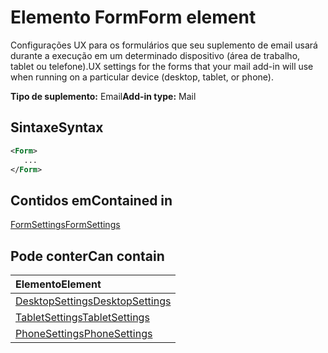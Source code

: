 # <a name="form-element"></a><span data-ttu-id="d6593-101">Elemento Form</span><span class="sxs-lookup"><span data-stu-id="d6593-101">Form element</span></span>

<span data-ttu-id="d6593-102">Configurações UX para os formulários que seu suplemento de email usará durante a execução em um determinado dispositivo (área de trabalho, tablet ou telefone).</span><span class="sxs-lookup"><span data-stu-id="d6593-102">UX settings for the forms that your mail add-in will use when running on a particular device (desktop, tablet, or phone).</span></span>

<span data-ttu-id="d6593-103">**Tipo de suplemento:** Email</span><span class="sxs-lookup"><span data-stu-id="d6593-103">**Add-in type:** Mail</span></span>

## <a name="syntax"></a><span data-ttu-id="d6593-104">Sintaxe</span><span class="sxs-lookup"><span data-stu-id="d6593-104">Syntax</span></span>

```XML
<Form>
   ...
</Form>
```

## <a name="contained-in"></a><span data-ttu-id="d6593-105">Contidos em</span><span class="sxs-lookup"><span data-stu-id="d6593-105">Contained in</span></span>

[<span data-ttu-id="d6593-106">FormSettings</span><span class="sxs-lookup"><span data-stu-id="d6593-106">FormSettings</span></span>](formsettings.md)


## <a name="can-contain"></a><span data-ttu-id="d6593-107">Pode conter</span><span class="sxs-lookup"><span data-stu-id="d6593-107">Can contain</span></span>

|<span data-ttu-id="d6593-108">**Elemento**</span><span class="sxs-lookup"><span data-stu-id="d6593-108">**Element**</span></span>|
|:-----|
|[<span data-ttu-id="d6593-109">DesktopSettings</span><span class="sxs-lookup"><span data-stu-id="d6593-109">DesktopSettings</span></span>](desktopsettings.md)|
|[<span data-ttu-id="d6593-110">TabletSettings</span><span class="sxs-lookup"><span data-stu-id="d6593-110">TabletSettings</span></span>](tabletsettings.md)|
|[<span data-ttu-id="d6593-111">PhoneSettings</span><span class="sxs-lookup"><span data-stu-id="d6593-111">PhoneSettings</span></span>](phonesettings.md)|
